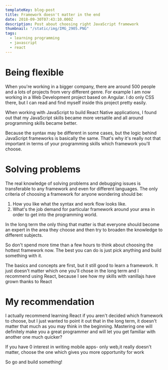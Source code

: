 ```yaml
---
templateKey: blog-post
title: Framework doesn't matter in the end
date: 2018-09-30T07:43:10.000Z
description: Post about choosing right JavaScript framework
thumbnail: "/static/img/IMG_2905.PNG"
tags:
  - learning programming
  - javascript
  - react
---
```


# Being flexible

When you're working in a bigger company, there are around 500 people and a lots of projects from very different genre.
For example I am now working in a Web Development project based on Angular. I do only CSS there, but I can read and find myself inside this project pretty easily.

When working with JavaScript to build React Native applications, I found out that my JavaScript skills became more versatile and all around programming skills became better.

Because the syntax may be different in some cases, but the logic behind JavaScript frameworks is basically the same. That's why it's really not that important in terms of your programming skills which framework you'll choose.

# Solving problems

The real knowledge of solving problems and debugging issues is transferable to any framework and even for different languages.
The only criteria of choosing a framework for anyone wondering should be:

1. How you like what the syntax and work flow looks like.
2. What's the job demand for particular framework around your area in order to get into the programming world.

In the long term the only thing that matter is that everyone should become an expert in the area they choose and then try to broaden the knowledge to different subjects.

So don't spend more time than a few hours to think about choosing the hottest framework now. The best you can do is just pick anything and build something with it.

The basics and concepts are first, but it still good to learn a framework. It just doesn't matter which one you'll chose in the long term and I recommend using React, because I see how my skills with vanillajs have grown thanks to React

# My recommendation

I actually recommend learning React if you aren't decided which framework to choose, but I just wanted to point it out that in the long term, it doesn't matter that much as you may think in the beginning.
Mastering one will definitely make you a great programmer and will let you get familiar with another one much quicker?

If you have 0 interest in writing mobile apps- only web,it really doesn't matter, choose the one which gives you more opportunity for work

So go and build something!
